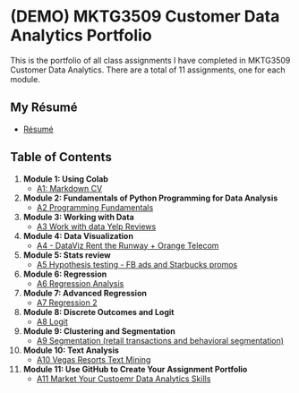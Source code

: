 # (DEMO) MKTG3509 Customer Data Analytics Portfolio
This is the portfolio of all class assignments I have completed in MKTG3509 Customer Data Analytics. There are a total of 11 assignments, one for each module. 

## My Résumé
- [Résumé](https://github.com/hanchenresearch/MKTG3509ANALYTICS/blob/main/README.md)

## Table of Contents
1. **Module 1: Using Colab**
   - [A1: Markdown CV](https://github.com/hanchenresearch/MKTG3509ANALYTICS/blob/main/README.md)
2. **Module 2: Fundamentals of Python Programming for Data Analysis**
   - [A2 Programming Fundamentals](https://github.com/hanchenresearch/MKTG3509ANALYTICS/blob/main/README.md)
3. **Module 3: Working with Data**
   - [A3 Work with data Yelp Reviews](https://github.com/hanchenresearch/MKTG3509ANALYTICS/blob/main/README.md)
4. **Module 4: Data Visualization**
   - [A4 - DataViz Rent the Runway + Orange Telecom](https://github.com/hanchenresearch/MKTG3509ANALYTICS/blob/main/README.md)
5. **Module 5: Stats review**
   - [A5 Hypothesis testing - FB ads and Starbucks promos](https://github.com/hanchenresearch/MKTG3509ANALYTICS/blob/main/README.md)
6. **Module 6: Regression**
   - [A6 Regression Analysis](https://github.com/hanchenresearch/MKTG3509ANALYTICS/blob/main/README.md)
7. **Module 7: Advanced Regression**
   - [A7 Regression 2](https://github.com/hanchenresearch/MKTG3509ANALYTICS/blob/main/README.md)
8. **Module 8: Discrete Outcomes and Logit**
   - [A8 Logit](https://github.com/hanchenresearch/MKTG3509ANALYTICS/blob/main/README.md)
9. **Module 9: Clustering and Segmentation**
   - [A9 Segmentation (retail transactions and behavioral segmentation)](https://github.com/hanchenresearch/MKTG3509ANALYTICS/blob/main/README.md)
10. **Module 10: Text Analysis**
    - [A10 Vegas Resorts Text Mining](https://github.com/hanchenresearch/MKTG3509ANALYTICS/blob/main/README.md)
11. **Module 11: Use GitHub to Create Your Assignment Portfolio**
    - [A11 Market Your Custoemr Data Analytics Skills](https://github.com/hanchenresearch/MKTG3509ANALYTICS/blob/main/README.md)

